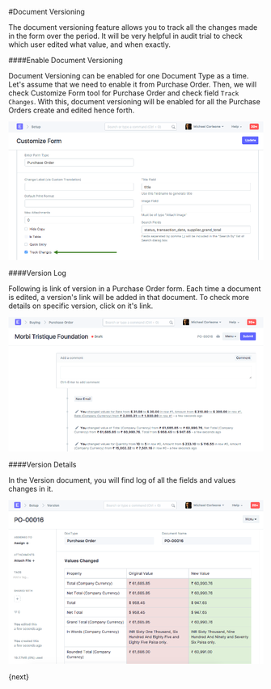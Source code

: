 <!-- add-breadcrumbs -->
#Document Versioning

The document versioning feature allows you to track all the changes made in the form over the period. It will be very helpful in audit trial to check which user edited what value, and when exactly.

####Enable Document Versioning

Document Versioning can be enabled for one Document Type as a time. Let's assume that we need to enable it from Purchase Order. Then, we will check Customize Form tool for Purchase Order and check field `Track Changes`. With this, document versioning will be enabled for all the Purchase Orders create and edited hence forth.

<img class="screenshot" alt="Enable Versioning" src="./assets/enable-versioning.png">

####Version Log

Following is link of version in a Purchase Order form. Each time a document is edited, a version's link will be added in that document. To check more details on specific version, click on it's link.

<img class="screenshot" alt="Version Links" src="./assets/version-links.png">

####Version Details

In the Version document, you will find log of all the fields and values changes in it.

<img class="screenshot" alt="Version Details" src="./assets/version-details.png">

{next}

